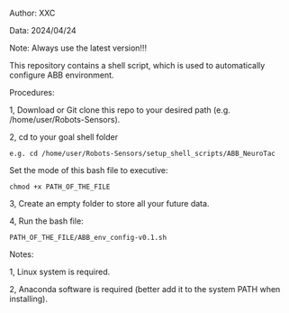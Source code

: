Author: XXC

Data: 2024/04/24

Note: Always use the latest version!!!

This repository contains a shell script, which is used to automatically configure ABB environment.

Procedures:

1, Download or Git clone this repo to your desired path (e.g. /home/user/Robots-Sensors).

2, cd to your goal shell folder

    e.g. cd /home/user/Robots-Sensors/setup_shell_scripts/ABB_NeuroTac

   Set the mode of this bash file to executive: 
   
    chmod +x PATH_OF_THE_FILE
    
3, Create an empty folder to store all your future data.

4, Run the bash file:

    PATH_OF_THE_FILE/ABB_env_config-v0.1.sh

Notes:

1, Linux system is required.

2, Anaconda software is required (better add it to the system PATH when installing).
